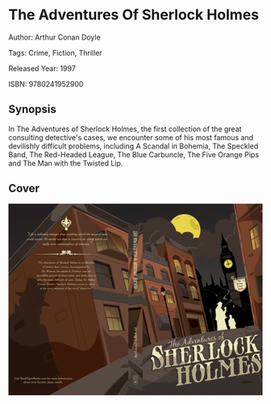 # The Adventures Of Sherlock Holmes

Author: Arthur Conan Doyle

Tags: Crime, Fiction, Thriller

Released Year: 1997

ISBN: 9780241952900

## Synopsis

In The Adventures of Sherlock Holmes, the first collection of the great consulting detective's cases, we encounter some of his most famous and devilishly difficult problems, including A Scandal in Bohemia, The Speckled Band, The Red-Headed League, The Blue Carbuncle, The Five Orange Pips and The Man with the Twisted Lip.

## Cover
![](../assets/the-adventures-of-sherlock-holmes.png)
